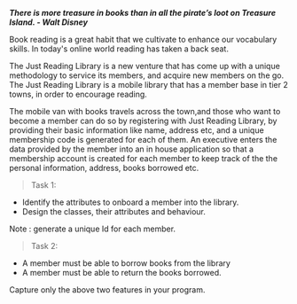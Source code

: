 
***There is more treasure in books than in all the pirate’s loot on Treasure Island. - Walt Disney***

Book reading is a great habit that we cultivate to enhance our vocabulary skills. In today's online world reading has taken a back seat.

The Just Reading Library is a new venture that has come up with a unique methodology to service its members, and acquire new members on the go. The Just Reading Library is a mobile library that has a member base in tier 2 towns, in order to encourage reading.

The mobile van with books travels across the town,and those who want to become a member can do so by registering with Just Reading Library, by providing their basic information like name, address etc, and a unique membership code is generated for each of them. An executive enters the data provided by the member into an in house application so that a membership account is created for each member to keep track of the the personal information, address, books borrowed etc.

>Task 1:

- Identify the attributes to onboard a member into the library.
- Design the classes, their attributes and behaviour.

Note : generate a unique Id for each member.

>Task 2:

- A member must be able to borrow books from the library
- A member must be able to return the books borrowed.

Capture only the above two features in your program.


